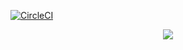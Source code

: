[![CircleCI](https://circleci.com/gh/CIRCLECI-GWP/automated-invoice/tree/main.svg?style=svg)](https://circleci.com/gh/CIRCLECI-GWP/automated-invoice/tree/main)

<p align="center"><img src="https://avatars3.githubusercontent.com/u/59034516"></p>

